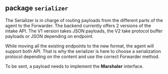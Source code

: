 ## package `serializer`

The Serializer is in charge of routing payloads from the different parts of the
agent to the Forwarder. The backend currently offers 2 versions of the intake
API. The V1 version takes JSON payloads, the V2 take protocol buffer payloads or
JSON depending on endpoint.

While moving all the existing endpoints to the new format, the agent will
support both API. That is why the serializer is here to choose a serialization
protocol depending on the content and use the correct Forwarder method.

To be sent, a payload needs to implement the **Marshaler** interface.
